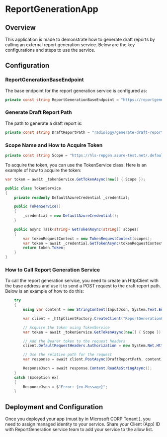 # ReportGenerationApp

## Overview
This application is made to demonstrate how to generate draft reports by calling an external report generation service. Below are the key configurations and steps to use the service.

## Configuration

### ReportGenerationBaseEndpoint
The base endpoint for the report generation service is configured as:
```csharp
private const string ReportGenerationBaseEndpoint = "https://reportgeneration.test.workspace.mshapis.com/";
```

### Generate Draft Report Path
The path to generate a draft report is:

```csharp
private const string DraftReportPath = "radiology/generate-draft-report";
```

### Scope Name and How to Acquire Token

```csharp
private const string Scope = "https://hls-repgen.azure-test.net/.default";
```

To acquire the token, you can use the TokenService class. Here is an example of how to acquire the token:

```csharp
var token = await _tokenService.GetTokenAsync(new[] { Scope });
```

```csharp
public class TokenService
{
    private readonly DefaultAzureCredential _credential;

    public TokenService()
    {
        _credential = new DefaultAzureCredential();
    }

    public async Task<string> GetTokenAsync(string[] scopes)
    {
        var tokenRequestContext = new TokenRequestContext(scopes);
        var token = await _credential.GetTokenAsync(tokenRequestContext);
        return token.Token;
    }
}
```

### How to Call Report Generation Service
To call the report generation service, you need to create an HttpClient with the base address and use it to send a POST request to the draft report path. Below is an example of how to do this:

```csharp
    try
    {
        using var content = new StringContent(InputJson, System.Text.Encoding.UTF8, "application/json");

        var client = _httpClientFactory.CreateClient("ReportGenerationClient");

        // Acquire the token using TokenService
        var token = await _tokenService.GetTokenAsync(new[] { Scope });

        // Add the Bearer token to the request headers
        client.DefaultRequestHeaders.Authorization = new System.Net.Http.Headers.AuthenticationHeaderValue("Bearer", token);

        // Use the relative path for the request
        var response = await client.PostAsync(DraftReportPath, content);

        ResponseJson = await response.Content.ReadAsStringAsync();
    }
    catch (Exception ex)
    {
        ResponseJson = $"Error: {ex.Message}";
    }
```



## Deployment and Configuration
Once you deployed your app (must by in Microsoft CORP Tenant ), you need to assign managed identity to your service.
Share your  Client (App) ID with ReportGeneration service team to add your service to the allow list. 